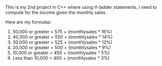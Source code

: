 This is my 2nd project in C++ where using if-ladder statements, i need to compute for the income given the monthly sales.

Here are my formulas:

  1. 50,000 or greater = 575 + (monthlysales * 16%)
  2. 40,000 or greater = 550 + (monthlysales * 14%)
  3. 30,000 or greater = 525 + (monthlysales * 12%)
  4. 20,000 or greater = 500 + (monthlysales * 9%)
  5. 10,000 or greater = 450 + (monthlysales * 5%)
  6. Less than 10,000 = 400 + (monthlysales * 3%)
